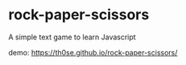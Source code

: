 # rock-paper-scissors
A simple text game to learn Javascript


demo: https://th0se.github.io/rock-paper-scissors/
